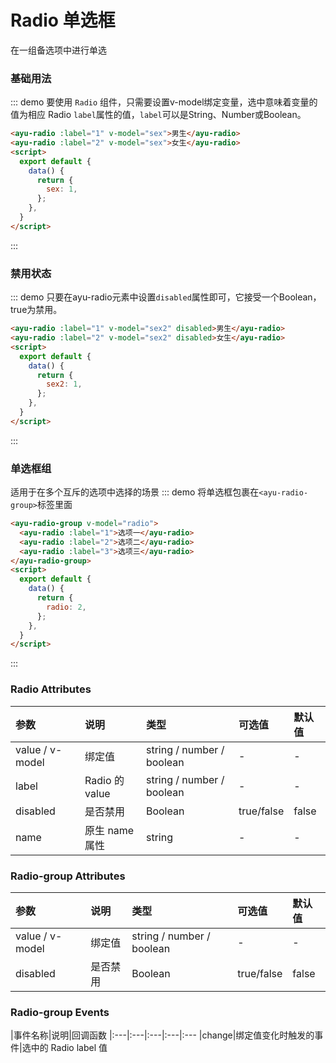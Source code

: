 # Radio 单选框
在一组备选项中进行单选
<script>
  export default {
    data() {
      return {
        sex: 1,
        sex2: 1,
        radio: 2,
      };
    },
  }
</script>
### 基础用法
::: demo 要使用 `Radio` 组件，只需要设置v-model绑定变量，选中意味着变量的值为相应 Radio `label`属性的值，`label`可以是String、Number或Boolean。
``` html
<ayu-radio :label="1" v-model="sex">男生</ayu-radio>
<ayu-radio :label="2" v-model="sex">女生</ayu-radio>
<script>
  export default {
    data() {
      return {
        sex: 1,
      };
    },
  }
</script>
```
:::


### 禁用状态
::: demo 只要在ayu-radio元素中设置`disabled`属性即可，它接受一个Boolean，true为禁用。
``` html
<ayu-radio :label="1" v-model="sex2" disabled>男生</ayu-radio>
<ayu-radio :label="2" v-model="sex2" disabled>女生</ayu-radio>
<script>
  export default {
    data() {
      return {
        sex2: 1,
      };
    },
  }
</script>
```
:::

### 单选框组
适用于在多个互斥的选项中选择的场景
::: demo 将单选框包裹在`<ayu-radio-group>`标签里面
``` html
<ayu-radio-group v-model="radio">
  <ayu-radio :label="1">选项一</ayu-radio>
  <ayu-radio :label="2">选项二</ayu-radio>
  <ayu-radio :label="3">选项三</ayu-radio>
</ayu-radio-group>
<script>
  export default {
    data() {
      return {
        radio: 2,
      };
    },
  }
</script>
```
:::

### Radio Attributes
|参数|说明|类型|可选值|默认值
|:---|:---|:---|:---|:---
|value / v-model|绑定值|string / number / boolean|-|-
|label|Radio 的 value|string / number / boolean|-|-
|disabled|是否禁用|Boolean|true/false|false
|name|原生 name 属性|string|-|-

### Radio-group Attributes
|参数|说明|类型|可选值|默认值
|:---|:---|:---|:---|:---
|value / v-model|绑定值|string / number / boolean|-|-
|disabled|是否禁用|Boolean|true/false|false

### Radio-group Events
|事件名称|说明|回调函数
|:---|:---|:---|:---|:---
|change|绑定值变化时触发的事件|选中的 Radio label 值